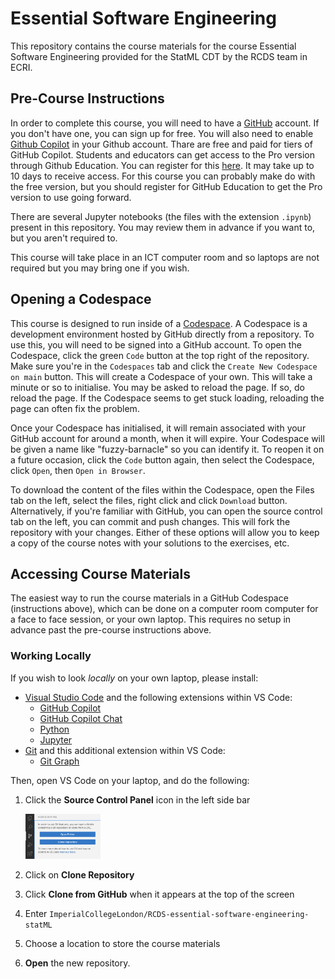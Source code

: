 # Essential Software Engineering

This repository contains the course materials for the course Essential Software Engineering provided for the StatML CDT by the RCDS team in ECRI.

## Pre-Course Instructions

In order to complete this course, you will need to have a [GitHub](https://github.com/home) account. If you don't have one, you can sign up for free. You will also need to enable [Github Copilot](https://github.com/features/copilot) in your Github account. Thare are free and paid for tiers of GitHub Copilot. Students and educators can get access to the Pro version through Github Education. You can register for this [here](https://github.com/edu). It may take up to 10 days to receive access. For this course you can probably make do with the free version, but you should register for GitHub Education to get the Pro version to use going forward.

There are several Jupyter notebooks (the files with the extension ```.ipynb```) present in this  repository. You may review them in advance if you want to, but you aren't required to.

This course will take place in an ICT computer room and so laptops are not required but you may bring one if you wish.

## Opening a Codespace

This course is designed to run inside of a [Codespace](https://docs.github.com/en/codespaces/overview). A Codespace is a development environment hosted by GitHub directly from a repository. To use this, you will need to be signed into a GitHub account. To open the Codespace, click the green ```Code``` button at the top right of the repository. Make sure you're in the ```Codespaces``` tab and click the ```Create New Codespace on main``` button. This will create a Codespace of your own. This will take a minute or so to initialise. You may be asked to reload the page. If so, do reload the page. If the Codespace seems to get stuck loading, reloading the page can often fix the problem.

Once your Codespace has initialised, it will remain associated with your GitHub account for around a month, when it will expire. Your Codespace will be given a name like "fuzzy-barnacle" so you can identify it. To reopen it on a future occasion, click the ```Code``` button again, then select the Codespace, click ```Open```, then ```Open in Browser```.

To download the content of the files within the Codespace, open the Files tab on the left, select the files, right click and click ```Download``` button. Alternatively, if you're familiar with GitHub, you can open the source control tab on the left, you can commit and push changes. This will fork the repository with your changes. Either of these options will allow you to keep a copy of the course notes with your solutions to the exercises, etc.

## Accessing Course Materials

The easiest way to run the course materials in a GitHub Codespace (instructions above), which can be done on a computer room computer for a face to face session, or your own laptop. This requires no setup in advance past the pre-course instructions above. 

### Working Locally

If you wish to look *locally* on your own laptop, please install:
- [Visual Studio Code](https://code.visualstudio.com/) and the following extensions within VS Code:
    * [GitHub Copilot](https://marketplace.visualstudio.com/items?itemName=GitHub.copilot) 
    * [GitHub Copilot Chat](https://marketplace.visualstudio.com/items?itemName=GitHub.copilot-chat)
    * [Python](https://marketplace.visualstudio.com/items?itemName=ms-python.python)
    * [Jupyter](https://marketplace.visualstudio.com/items?itemName=ms-toolsai.jupyter)
- [Git](https://git-scm.com/downloads) and this additional extension within VS Code:
    * [Git Graph](https://marketplace.visualstudio.com/items?itemName=mhutchie.git-graph)

Then, open VS Code on your laptop, and do the following:
1. Click the **Source Control Panel** icon in the left side bar

    <img src="resources/git/source-control-panel.png" width="25%"/>
2. Click on **Clone Repository**
3. Click **Clone from GitHub** when it appears at the top of the screen
4. Enter `ImperialCollegeLondon/RCDS-essential-software-engineering-statML`
5. Choose a location to store the course materials
6. **Open** the new repository.